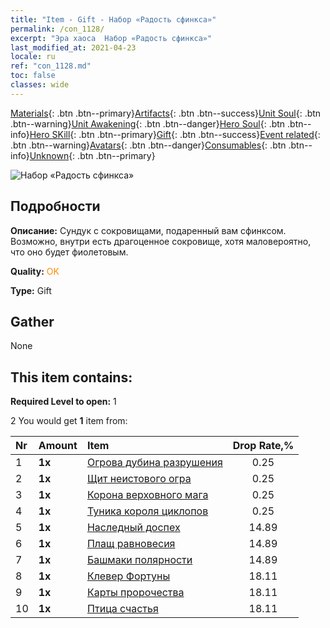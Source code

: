 ```yaml
---
title: "Item - Gift - Набор «Радость сфинкса»"
permalink: /con_1128/
excerpt: "Эра хаоса  Набор «Радость сфинкса»"
last_modified_at: 2021-04-23
locale: ru
ref: "con_1128.md"
toc: false
classes: wide
---
```

 [Materials](/ItemsRU/){: .btn .btn--primary}[Artifacts](/ItemsRU/Artifacts/){: .btn .btn--success}[Unit Soul](/ItemsRU/UnitSoul/){: .btn .btn--warning}[Unit Awakening](/ItemsRU/UnitAwakening/){: .btn .btn--danger}[Hero Soul](/ItemsRU/HeroSoul/){: .btn .btn--info}[Hero SKill](/ItemsRU/HeroSkill/){: .btn .btn--primary}[Gift](/ItemsRU/Gift/){: .btn .btn--success}[Event related](/ItemsRU/Events/){: .btn .btn--warning}[Avatars](/ItemsRU/Avatars/){: .btn .btn--danger}[Consumables](/ItemsRU/Consumables/){: .btn .btn--info}[Unknown](/ItemsRU/Unknown/){: .btn .btn--primary}

 ![Набор «Радость сфинкса»](/images/t/i_907003.png)

## Подробности
 **Описание:** Сундук с сокровищами, подаренный вам сфинксом. Возможно, внутри есть драгоценное сокровище, хотя маловероятно, что оно будет фиолетовым.

 **Quality:** <span style="color: #FF8C00">OK</span>

 **Type:** Gift

## Gather

  None

## This item contains:

 **Required Level to open:** 1

 2 You would get **1** item  from:

  | Nr | Amount |     Item    | Drop Rate,% |
  |:---|:-------|:------------|:---------:|
  | 1 |  **1x** | [Огрова дубина разрушения](/ItemsRU/art_125/) | 0.25 | 
  | 2 |  **1x** | [Щит неистового огра](/ItemsRU/art_126/) | 0.25 | 
  | 3 |  **1x** | [Корона верховного мага](/ItemsRU/art_127/) | 0.25 | 
  | 4 |  **1x** | [Туника короля циклопов](/ItemsRU/art_128/) | 0.25 | 
  | 5 |  **1x** | [Наследный доспех](/ItemsRU/art_118/) | 14.89 | 
  | 6 |  **1x** | [Плащ равновесия](/ItemsRU/art_119/) | 14.89 | 
  | 7 |  **1x** | [Башмаки полярности](/ItemsRU/art_120/) | 14.89 | 
  | 8 |  **1x** | [Клевер Фортуны](/ItemsRU/art_109/) | 18.11 | 
  | 9 |  **1x** | [Карты пророчества](/ItemsRU/art_110/) | 18.11 | 
  | 10 |  **1x** | [Птица счастья](/ItemsRU/art_111/) | 18.11 | 
